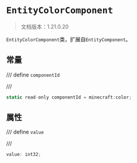 # `EntityColorComponent`

> 文档版本：1.21.0.20

`EntityColorComponent`类，扩展自`EntityComponent`。

## 常量

/// define
`componentId`


///

```js
static read-only componentId = minecraft:color;
```


## 属性

/// define
`value`


///

```js
value: int32;
```

